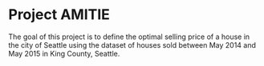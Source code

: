 # Project AMITIE


The goal of this project is to define the optimal selling price of a house in the city of Seattle using the dataset of houses sold between May 2014 and May 2015 in King County, Seattle.
